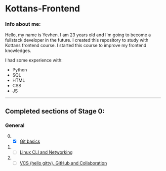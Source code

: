 # **Kottans-Frontend**

### Info about me:

Hello, my name is Yevhen. I am 23 years old and I'm going to become a fullstack developer in the future.
I created this repository to study with Kottans frontend course. I started this course to improve my frontend knowledges.

I had some experience with:
- Python
- SQL
- HTML
- CSS
- JS
---
## **Completed sections of Stage 0:**
### General
0. - [x] [Git basics](https://github.com/kottans/frontend/blob/2022_UA/tasks/git-intro.md)
1. - [ ] [Linux CLI and Networking](https://github.com/kottans/frontend/blob/2022_UA/tasks/linux-cli-http.md)
2. - [ ] [VCS (hello gitty), GitHub and Collaboration](https://github.com/kottans/frontend/blob/2022_UA/tasks/git-collaboration.md)
